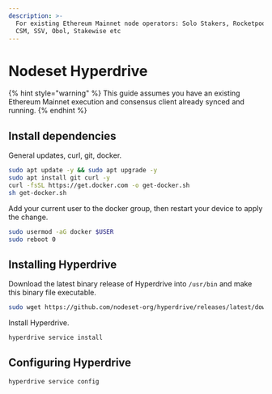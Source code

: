 ```yaml
---
description: >-
  For existing Ethereum Mainnet node operators: Solo Stakers, Rocketpool, Lido
  CSM, SSV, Obol, Stakewise etc
---
```


# Nodeset Hyperdrive

{% hint style="warning" %}
This guide assumes you have an existing Ethereum Mainnet execution and consensus client already synced and running.
{% endhint %}

## Install dependencies

General updates, curl, git, docker.&#x20;

```sh
sudo apt update -y && sudo apt upgrade -y
sudo apt install git curl -y
curl -fsSL https://get.docker.com -o get-docker.sh
sh get-docker.sh
```

Add your current user to the docker group, then restart your device to apply the change.&#x20;

```sh
sudo usermod -aG docker $USER
sudo reboot 0
```

## Installing Hyperdrive

Download the latest binary release of Hyperdrive into `/usr/bin` and make this binary file executable.

```sh
sudo wget https://github.com/nodeset-org/hyperdrive/releases/latest/download/hyperdrive-cli-linux-amd64 -O /usr/bin/hyperdrive && sudo chmod +x /usr/bin/hyperdrive
```

Install Hyperdrive.

```sh
hyperdrive service install
```

## Configuring Hyperdrive

```sh
hyperdrive service config
```

